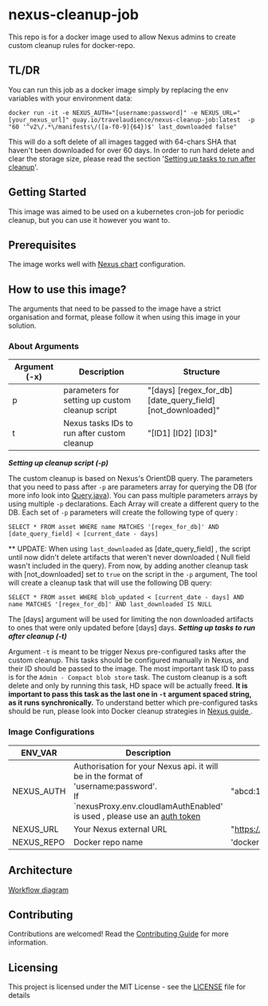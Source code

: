 # nexus-cleanup-job

This repo is for a docker image used to allow Nexus admins to create custom cleanup rules for docker-repo.

## TL/DR

You can run this job as a docker image simply by replacing the env variables with your environment data:
```
docker run -it -e NEXUS_AUTH="[username:password]" -e NEXUS_URL="[your_nexus_url]" quay.io/travelaudience/nexus-cleanup-job:latest  -p "60 '^v2\/.*\/manifests\/([a-f0-9]{64})$' last_downloaded false"
```
This will do a soft delete of all images tagged with 64-chars SHA that haven't been downloaded for over 60 days. In order to run hard delete and clear the storage size, please read the section '[Setting up tasks to run after cleanup](#about-arguments)'.

## Getting Started

This image was aimed to be used on a kubernetes cron-job for periodic cleanup, but you can use it however you want to.

## Prerequisites

The image works well with [Nexus chart](https://github.com/helm/charts/tree/master/stable/sonatype-nexus) configuration.

## How to use this image?
The arguments that need to be passed to the image have a strict organisation and format, please follow it when using this image in your solution.

### About Arguments

| Argument (-x) | Description | Structure |
| ------- |----------| -------------|
| p | parameters for setting up custom cleanup script | "[days] [regex_for_db] [date_query_field] [not_downloaded]"|
| t | Nexus tasks IDs to run after custom cleanup | "[ID1] [ID2] [ID3]"|

__*Setting up cleanup script (-p)*__

The custom cleanup is based on Nexus's OrientDB query. The parameters that you need to pass after `-p` are parameters array for querying the DB (for more info look into [Query.java](https://github.com/sonatype/nexus-public/blob/master/components/nexus-repository/src/main/java/org/sonatype/nexus/repository/storage/Query.java)). You can pass multiple parameters arrays by using multiple `-p` declarations. Each Array will create a different query to the DB.
Each set of `-p` parameters will create the following type of query :
```
SELECT * FROM asset WHERE name MATCHES '[regex_for_db]' AND [date_query_field] < [current_date - days]
```
** UPDATE: When using `last_downloaded` as [date_query_field] , the script until now didn't delete artifacts that weren't never downloaded ( Null field wasn't included in the query). From now, by adding another cleanup task with [not_downloaded] set to `true` on the script in the `-p` argument, The tool will create a cleanup task that will use the following DB query:
```
SELECT * FROM asset WHERE blob_updated < [current_date - days] AND name MATCHES '[regex_for_db]' AND last_downloaded IS NULL
```
The [days] argument will be used for limiting the non downloaded artifacts to ones that were only updated before [days] days.
__*Setting up tasks to run after cleanup (-t)*__

Argument `-t` is meant to be trigger Nexus pre-configured tasks after the custom cleanup. This tasks should be configured manually in Nexus, and their ID should be passed to the image.
The most important task ID to pass is for the `Admin - Compact blob store` task. The custom cleanup is a soft delete and only by running this task, HD space will be actually freed.
**It is important to pass this task as the last one in `-t` argument spaced string, as it runs synchronically.**
To understand better which pre-configured tasks should be run, please look into Docker cleanup strategies in  [Nexus guide ](https://help.sonatype.com/repomanager3/cleanup-policies).

### Image Configurations

| ENV_VAR | Description | Default Value |
| ------- |----------| -------------|
| NEXUS_AUTH | Authorisation for your Nexus api. it will be in the format of 'username:password'.<br> If `nexusProxy.env.cloudIamAuthEnabled' is used , please use an [auth token](https://github.com/travelaudience/kubernetes-nexus/blob/master/docs/admin/configuring-nexus-proxy.md#using-command-line-tools) | "abcd:1234" |
| NEXUS_URL | Your Nexus external URL | "https://nexus.example.com" |
| NEXUS_REPO | Docker repo name | 'docker-hosted' |

## Architecture

[Workflow diagram](./img/Workflow-Diagram.jpg)

## Contributing

Contributions are welcomed! Read the [Contributing Guide](CONTRIBUTING.md) for more information.

## Licensing

This project is licensed under the MIT License - see the [LICENSE](LICENSE) file for details
